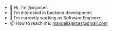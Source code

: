- 👋 Hi, I’m @mjarces
- 👀 I’m interested in backend development
- 🌱 I’m currently working as Software Engineer
- 📫 How to reach me: manoellajarces@gmail.com

<!---
mjarces/mjarces is a ✨ special ✨ repository because its `README.md` (this file) appears on your GitHub profile.
You can click the Preview link to take a look at your changes.
--->
